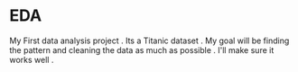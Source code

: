 # EDA
My First data analysis project . Its a Titanic dataset . My goal will be finding the pattern and cleaning the data as much as possible .
I'll make sure it works well .  
